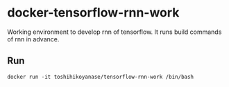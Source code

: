 # docker-tensorflow-rnn-work
Working environment to develop rnn of tensorflow.
It runs build commands of rnn in advance.

## Run

    docker run -it toshihikoyanase/tensorflow-rnn-work /bin/bash

